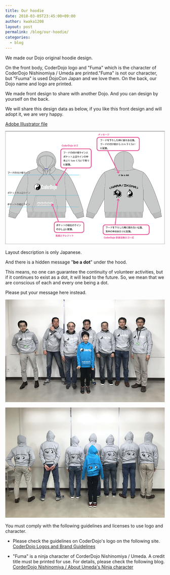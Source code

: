 ```yaml
---
title: Our hoodie
date: 2018-03-05T23:45:00+09:00
author: kwaka1208
layout: post
permalink: /blog/our-hoodie/
categories:
  - blog
---
```

We made our Dojo original hoodie design.

On the front body, CoderDojo logo and "Fuma" which is the character of CoderDojo Nishinomiya / Umeda are printed."Fuma" is not our character, but "Fuuma" is used DojoCon Japan and we love them.
On the back, our Dojo name and logo are printed.

We made front design to share with another Dojo.  And you can design by yourself on the back.

We will share this design data as below, if you like this front design and will adopt it, we are very happy.

[Adobe Illustrator file](http://coderdojo-nara-ikoma.github.io/sharedate/CoderDojo-naraikoma-hoodie.ai)

![layout](/images/2018/hoodie05.png)

Layout description is only Japanese.

And there is a hidden message "**be a dot**" under the hood. 

This means, no one can guarantee the continuity of volunteer activities, but if it continues to exist as a dot, it will lead to the future. So, we mean that we are conscious of each and every one being a dot.

Please put your message here instead.

![front](/images/2018/hoodies02.jpg)

![back](/images/2018/hoodies03.jpg)

You must comply with the following guidelines and licenses to use logo and character.

- Please check the guidelines on CoderDojo's logo on the following site.
[CoderDojo Logos and Brand Guidelines](http://kata.coderdojo.com/wiki/CoderDojo_Logos_and_Brand_Guidelines)

- "Fuma" is a ninja character of CorderDojo Nishinomiya / Umeda. A credit title must be printed for use.
For details, please check the following blog.
[CorderDojo Nishinomiya / About Umeda's Ninja character](http://coderdojo-nishinomiya.info/coderdojo-nishinomiya-umeda-fuma/)
